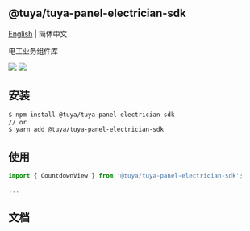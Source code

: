 ## @tuya/tuya-panel-electrician-sdk

[English](./README.md) | 简体中文

电工业务组件库

[![](https://img.shields.io/npm/v/@tuya/tuya-panel-electrician-sdk/latest.svg)](https://www.npmjs.com/package/@tuya/tuya-panel-electrician-sdk)
[![](https://codecov.io/gh/tuya/tuya-panel-sdk/branchs/electrician/graph/badge.svg)](https://codecov.io/gh/tuya/tuya-panel-sdk/branches/electrician)

## 安装

```sh
$ npm install @tuya/tuya-panel-electrician-sdk
// or
$ yarn add @tuya/tuya-panel-electrician-sdk
```

## 使用

```js
import { CountdownView } from '@tuya/tuya-panel-electrician-sdk';

...
```

## 文档
